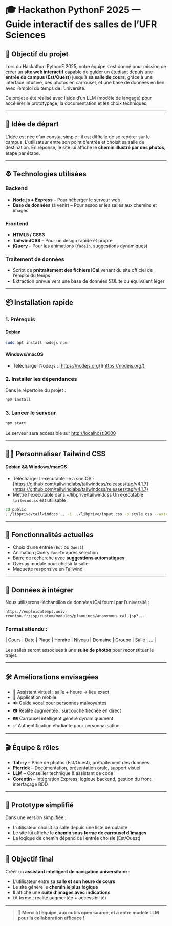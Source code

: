 # 🎓 Hackathon PythonF 2025 — Guide interactif des salles de l’UFR Sciences

## 🚀 Objectif du projet

Lors du Hackathon PythonF 2025, notre équipe s’est donné pour mission de créer un **site web interactif** capable de guider un étudiant depuis une **entrée du campus (Est/Ouest)** jusqu’à **sa salle de cours**, grâce à une interface intuitive, des photos en carrousel, et une base de données en lien avec l’emploi du temps de l’université.

Ce projet a été réalisé avec l’aide d’un LLM (modèle de langage) pour accélérer le prototypage, la documentation et les choix techniques.

---

## 🧠 Idée de départ

L’idée est née d’un constat simple : il est difficile de se repérer sur le campus. L’utilisateur entre son point d’entrée et choisit sa salle de destination. En réponse, le site lui affiche le **chemin illustré par des photos**, étape par étape.

---

## ⚙️ Technologies utilisées

### Backend

* **Node.js + Express** – Pour héberger le serveur web
* **Base de données** (à venir) – Pour associer les salles aux chemins et images

### Frontend

* **HTML5 / CSS3**
* **TailwindCSS** – Pour un design rapide et propre
* **jQuery** – Pour les animations (`fadeIn`, suggestions dynamiques)

### Traitement de données

* Script de **prétraitement des fichiers iCal** venant du site officiel de l’emploi du temps
* Extraction prévue vers une base de données SQLite ou équivalent léger

---

## 📦 Installation rapide

### 1. Prérequis

#### Debian

```bash
sudo apt install nodejs npm
```

#### Windows/macOS

* Télécharger Node.js : [https://nodejs.org/](https://nodejs.org/)

### 2. Installer les dépendances

Dans le répertoire du projet :

```bash
npm install
```

### 3. Lancer le serveur

```bash
npm start
```

Le serveur sera accessible sur [http://localhost:3000](http://localhost:3000)

---

## 🧑‍🎨 Personnaliser Tailwind CSS
#### Debian && Windows/macOS 

* Télécharger l'executable lié a son OS : [https://github.com/tailwindlabs/tailwindcss/releases/tag/v4.1.7](https://github.com/tailwindlabs/tailwindcss/releases/tag/v4.1.7)
* Mettre l'executable dans ~/libprive/tailwindcss
Un exécutable `tailwindcss` est utilisable  :

```bash
cd public
../libprive/tailwindcss... -i ../libprive/input.css -o style.css --watch --cwd . --optimize
```

---

## 📸 Fonctionnalités actuelles

* Choix d’une entrée (`Est` ou `Ouest`)
* Animation jQuery `fadeIn` après sélection
* Barre de recherche avec **suggestions automatiques**
* Overlay modale pour choisir la salle
* Maquette responsive en Tailwind

---

## 🧩 Données à intégrer

Nous utiliserons l’échantillon de données iCal fourni par l’université :

```
https://emploidutemps.univ-reunion.fr/jsp/custom/modules/plannings/anonymous_cal.jsp?... 
```

### Format attendu :

\| Cours | Date | Plage | Horaire | Niveau | Domaine | Groupe | Salle | ... |

Les salles seront associées à une **suite de photos** pour reconstituer le trajet.

---

## 🛠️ Améliorations envisagées

* 🧠 Assistant virtuel : salle + heure → lieu exact
* 📱 Application mobile
* 🔊 Guide vocal pour personnes malvoyantes
* 📷 Réalité augmentée : surcouche fléchée en direct
* 🛤️ Carrousel intelligent généré dynamiquement
* ✅ Authentification étudiante pour personnalisation

---

## 🎬 Équipe & rôles

* **Tahiry** – Prise de photos (Est/Ouest), prétraitement des données
* **Pierrick** – Documentation, présentation orale, support visuel
* **LLM** – Conseiller technique & assistant de code
* **Corentin** – Intégration Express, logique backend, gestion du front, interfaçage BDD

---

## 🧪 Prototype simplifié

Dans une version simplifiée :

* L’utilisateur choisit sa salle depuis une liste déroulante
* Le site lui affiche le **chemin sous forme de carrousel d’images**
* La logique de chemin dépend de l’entrée choisie (Est/Ouest)

---

## 🌟 Objectif final

Créer un **assistant intelligent de navigation universitaire** :

* L’utilisateur entre sa **salle et son heure de cours**
* Le site génère le **chemin le plus logique**
* Il affiche une **suite d’images avec indications**
* (À terme : réalité augmentée + accessibilité)

---

> **🎉 Merci à l’équipe, aux outils open source, et à notre modèle LLM pour la collaboration efficace !**
